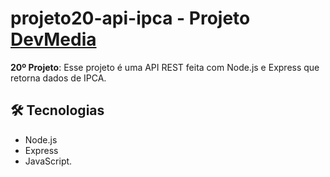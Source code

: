 # projeto20-api-ipca -  Projeto [DevMedia](https://www.devmedia.com.br)

**20º Projeto**: Esse projeto é uma API REST feita com Node.js e Express que retorna dados de IPCA. 

## 🛠 Tecnologias

- Node.js
- Express
- JavaScript.